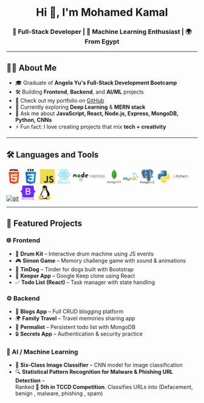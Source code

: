 <h1 align="center">Hi 👋, I'm Mohamed Kamal</h1>
<h3 align="center">🚀 Full-Stack Developer | 🧠 Machine Learning Enthusiast | 🌍 From Egypt</h3>

---

## 🧑‍💻 About Me
- 🎓 Graduate of **Angela Yu's Full-Stack Development Bootcamp**
- 🛠️ Building **Frontend**, **Backend**, and **AI/ML** projects
- 📂 Check out my portfolio on [GitHub](https://github.com/Mohamed-Kamal0)
- 🌱 Currently exploring **Deep Learning** & **MERN stack**
- 💬 Ask me about **JavaScript, React, Node.js, Express, MongoDB, Python, CNNs**
- ⚡ Fun fact: I love creating projects that mix **tech + creativity**

---

## 🛠️ Languages and Tools

<p align="left">
<a href="https://www.w3.org/html/" target="_blank" rel="noreferrer"><img src="https://raw.githubusercontent.com/devicons/devicon/master/icons/html5/html5-original-wordmark.svg" alt="html5" width="40" height="40"/></a>
<a href="https://www.w3schools.com/css/" target="_blank" rel="noreferrer"><img src="https://raw.githubusercontent.com/devicons/devicon/master/icons/css3/css3-original-wordmark.svg" alt="css3" width="40" height="40"/></a>
<a href="https://developer.mozilla.org/en-US/docs/Web/JavaScript" target="_blank" rel="noreferrer"><img src="https://raw.githubusercontent.com/devicons/devicon/master/icons/javascript/javascript-original.svg" alt="javascript" width="40" height="40"/></a>
<a href="https://reactjs.org/" target="_blank" rel="noreferrer"><img src="https://raw.githubusercontent.com/devicons/devicon/master/icons/react/react-original-wordmark.svg" alt="react" width="40" height="40"/></a>
<a href="https://nodejs.org" target="_blank" rel="noreferrer"><img src="https://raw.githubusercontent.com/devicons/devicon/master/icons/nodejs/nodejs-original-wordmark.svg" alt="nodejs" width="40" height="40"/></a>
<a href="https://expressjs.com" target="_blank" rel="noreferrer"><img src="https://raw.githubusercontent.com/devicons/devicon/master/icons/express/express-original-wordmark.svg" alt="express" width="40" height="40"/></a>
<a href="https://www.mongodb.com/" target="_blank" rel="noreferrer"><img src="https://raw.githubusercontent.com/devicons/devicon/master/icons/mongodb/mongodb-original-wordmark.svg" alt="mongodb" width="40" height="40"/></a>
<a href="https://www.mysql.com/" target="_blank" rel="noreferrer"><img src="https://raw.githubusercontent.com/devicons/devicon/master/icons/mysql/mysql-original-wordmark.svg" alt="mysql" width="40" height="40"/></a>
<a href="https://www.postgresql.org" target="_blank" rel="noreferrer"><img src="https://raw.githubusercontent.com/devicons/devicon/master/icons/postgresql/postgresql-original-wordmark.svg" alt="postgresql" width="40" height="40"/></a>
<a href="https://www.python.org" target="_blank" rel="noreferrer"><img src="https://raw.githubusercontent.com/devicons/devicon/master/icons/python/python-original.svg" alt="python" width="40" height="40"/></a>
<a href="https://pytorch.org" target="_blank" rel="noreferrer"><img src="https://raw.githubusercontent.com/devicons/devicon/master/icons/pytorch/pytorch-original-wordmark.svg" alt="pytorch" width="40" height="40"/></a>
<a href="https://git-scm.com/" target="_blank" rel="noreferrer"><img src="https://www.vectorlogo.zone/logos/git-scm/git-scm-icon.svg" alt="git" width="40" height="40"/></a>
<a href="https://getbootstrap.com" target="_blank" rel="noreferrer"><img src="https://raw.githubusercontent.com/devicons/devicon/master/icons/bootstrap/bootstrap-plain-wordmark.svg" alt="bootstrap" width="40" height="40"/></a>
<a href="https://www.linux.org/" target="_blank" rel="noreferrer"><img src="https://raw.githubusercontent.com/devicons/devicon/master/icons/linux/linux-original.svg" alt="linux" width="40" height="40"/></a>
</p>

---

## 📌 Featured Projects

### 🌐 Frontend
- 🎵 **Drum Kit** – Interactive drum machine using JS events
- 🎮 **Simon Game** – Memory challenge game with sound & animations
- 🐶 **TinDog** – Tinder for dogs built with Bootstrap
- 📝 **Keeper App** – Google Keep clone using React
- ✅ **Todo List (React)** – Task manager with state handling

### ⚙️ Backend
- 📖 **Blogs App** – Full CRUD blogging platform
- 🌍 **Family Travel** – Travel memories sharing app
- 🔗 **Permalist** – Persistent todo list with MongoDB
- 🔒 **Secrets App** – Authentication & security practice

### 🧠 AI / Machine Learning
- 🧠 **Six-Class Image Classifier** – CNN model for image classification  
- 🔍 **Statistical Pattern Recognition for Malware & Phishing URL Detection** –  
  Ranked 🏅 **5th in TCCD Competition**. Classifies URLs into (Defacement, benign , malware, phishing , spam)
